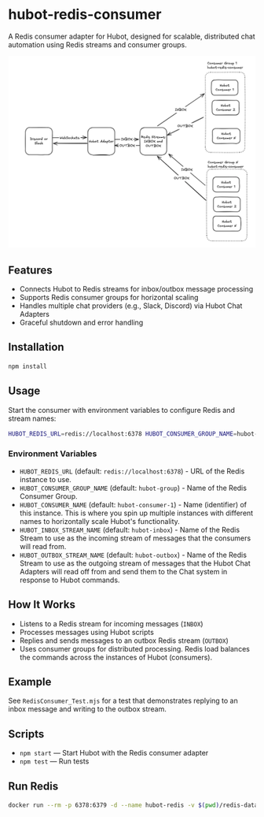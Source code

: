 
# hubot-redis-consumer

A Redis consumer adapter for Hubot, designed for scalable, distributed chat automation using Redis streams and consumer groups.

![Architecture](image-1.png)

## Features

- Connects Hubot to Redis streams for inbox/outbox message processing
- Supports Redis consumer groups for horizontal scaling
- Handles multiple chat providers (e.g., Slack, Discord) via Hubot Chat Adapters
- Graceful shutdown and error handling

## Installation

```sh
npm install
```
## Usage

Start the consumer with environment variables to configure Redis and stream names:

```sh
HUBOT_REDIS_URL=redis://localhost:6378 HUBOT_CONSUMER_GROUP_NAME=hubot-group HUBOT_INBOX_STREAM_NAME=hubot-inbox HUBOT_OUTBOX_STREAM_NAME=hubot-outbox HUBOT_CONSUMER_NAME=hubot-consumer-1 npm start
```

### Environment Variables

- `HUBOT_REDIS_URL` (default: `redis://localhost:6378`) - URL of the Redis instance to use.
- `HUBOT_CONSUMER_GROUP_NAME` (default: `hubot-group`) - Name of the Redis Consumer Group.
- `HUBOT_CONSUMER_NAME` (default: `hubot-consumer-1`) - Name (identifier) of this instance. This is where you spin up multiple instances with different names to horizontally scale Hubot's functionality.
- `HUBOT_INBOX_STREAM_NAME` (default: `hubot-inbox`) - Name of the Redis Stream to use as the incoming stream of messages that the consumers will read from.
- `HUBOT_OUTBOX_STREAM_NAME` (default: `hubot-outbox`) - Name of the Redis Stream to use as the outgoing stream of messages that the Hubot Chat Adapters will read off from and send them to the Chat system in response to Hubot commands.

## How It Works

- Listens to a Redis stream for incoming messages (`INBOX`)
- Processes messages using Hubot scripts
- Replies and sends messages to an outbox Redis stream (`OUTBOX`)
- Uses consumer groups for distributed processing. Redis load balances the commands across the instances of Hubot (consumers).

## Example

See `RedisConsumer_Test.mjs` for a test that demonstrates replying to an inbox message and writing to the outbox stream.

## Scripts

- `npm start` — Start Hubot with the Redis consumer adapter
- `npm test` — Run tests

## Run Redis

```sh
docker run --rm -p 6378:6379 -d --name hubot-redis -v $(pwd)/redis-data:/data redis redis-server --appendonly yes
```